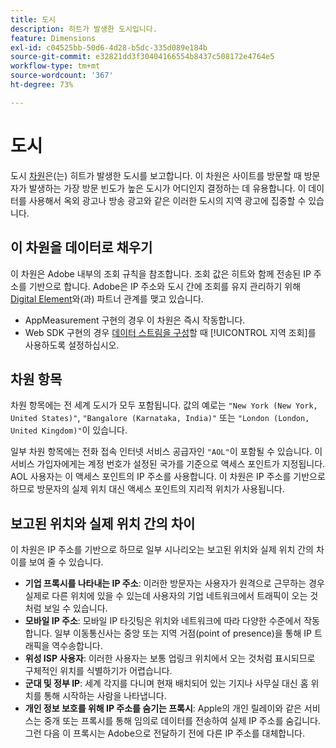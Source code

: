 ```yaml
---
title: 도시
description: 히트가 발생한 도시입니다.
feature: Dimensions
exl-id: c04525bb-50d6-4d28-b5dc-335d089e184b
source-git-commit: e32821dd3f30404166554b8437c508172e4764e5
workflow-type: tm+mt
source-wordcount: '367'
ht-degree: 73%

---
```


# 도시

도시 [차원](overview.md)은(는) 히트가 발생한 도시를 보고합니다. 이 차원은 사이트를 방문할 때 방문자가 발생하는 가장 방문 빈도가 높은 도시가 어디인지 결정하는 데 유용합니다. 이 데이터를 사용해서 옥외 광고나 방송 광고와 같은 이러한 도시의 지역 광고에 집중할 수 있습니다.

## 이 차원을 데이터로 채우기

이 차원은 Adobe 내부의 조회 규칙을 참조합니다. 조회 값은 히트와 함께 전송된 IP 주소를 기반으로 합니다. Adobe은 IP 주소와 도시 간에 조회를 유지 관리하기 위해 [Digital Element](https://www.digitalelement.com/)와(과) 파트너 관계를 맺고 있습니다.

* AppMeasurement 구현의 경우 이 차원은 즉시 작동합니다.
* Web SDK 구현의 경우 [데이터 스트림을 구성](https://experienceleague.adobe.com/docs/experience-platform/datastreams/configure.html?lang=ko)할 때 [!UICONTROL 지역 조회]를 사용하도록 설정하십시오.

## 차원 항목

차원 항목에는 전 세계 도시가 모두 포함됩니다. 값의 예로는 `"New York (New York, United States)"`, `"Bangalore (Karnataka, India)"` 또는 `"London (London, United Kingdom)"`이 있습니다.

일부 차원 항목에는 전화 접속 인터넷 서비스 공급자인 `"AOL"`이 포함될 수 있습니다. 이 서비스 가입자에게는 계정 번호가 설정된 국가를 기준으로 액세스 포인트가 지정됩니다. AOL 사용자는 이 액세스 포인트의 IP 주소를 사용합니다. 이 차원은 IP 주소를 기반으로 하므로 방문자의 실제 위치 대신 액세스 포인트의 지리적 위치가 사용됩니다.

## 보고된 위치와 실제 위치 간의 차이

이 차원은 IP 주소를 기반으로 하므로 일부 시나리오는 보고된 위치와 실제 위치 간의 차이를 보여 줄 수 있습니다.

* **기업 프록시를 나타내는 IP 주소**: 이러한 방문자는 사용자가 원격으로 근무하는 경우 실제로 다른 위치에 있을 수 있는데 사용자의 기업 네트워크에서 트래픽이 오는 것처럼 보일 수 있습니다.
* **모바일 IP 주소**: 모바일 IP 타깃팅은 위치와 네트워크에 따라 다양한 수준에서 작동합니다. 일부 이동통신사는 중앙 또는 지역 거점(point of presence)을 통해 IP 트래픽을 역수송합니다.
* **위성 ISP 사용자**: 이러한 사용자는 보통 업링크 위치에서 오는 것처럼 표시되므로 구체적인 위치를 식별하기가 어렵습니다.
* **군대 및 정부 IP**: 세계 각지를 다니며 현재 배치되어 있는 기지나 사무실 대신 홈 위치를 통해 시작하는 사람을 나타냅니다.
* **개인 정보 보호를 위해 IP 주소를 숨기는 프록시**: Apple의 개인 릴레이와 같은 서비스는 중개 또는 프록시를 통해 임의로 데이터를 전송하여 실제 IP 주소를 숨깁니다. 그런 다음 이 프록시는 Adobe으로 전달하기 전에 다른 IP 주소를 대체합니다.
